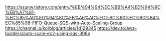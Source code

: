 https://ssunw.tistory.com/entry/%EB%94%94%EC%BB%A4%ED%94%8C%EB%A7%81-%EC%95%A0%ED%94%8C%EB%A6%AC%EC%BC%80%EC%9D%B4%EC%85%98-FIFO-Queue-SQS-with-Auto-Scaling-Group
https://channel.io/ko/blog/articles/1d129345
https://dev.to/aws-builders/auto-scale-ec2-using-sqs-306e
